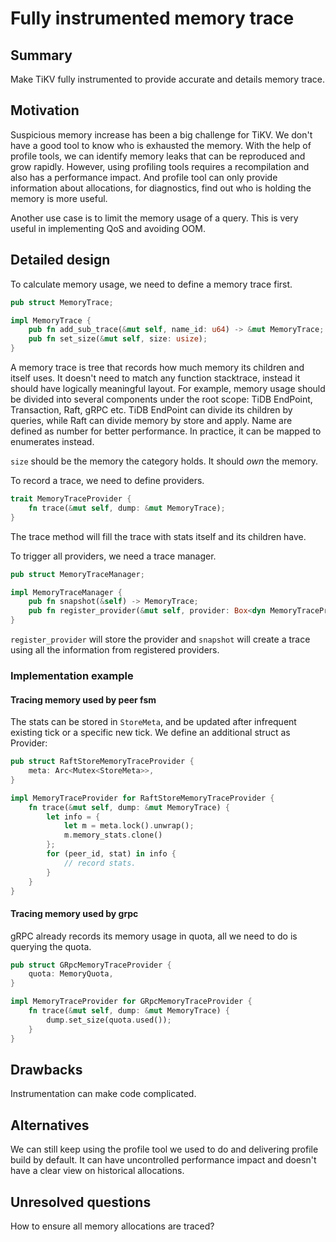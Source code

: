 # Fully instrumented memory trace

## Summary

Make TiKV fully instrumented to provide accurate and details memory trace.

## Motivation

Suspicious memory increase has been a big challenge for TiKV. We don't have a
good tool to know who is exhausted the memory. With the help of profile tools,
we can identify memory leaks that can be reproduced and grow rapidly. However,
using profiling tools requires a recompilation and also has a performance
impact. And profile tool can only provide information about allocations, for
diagnostics, find out who is holding the memory is more useful.

Another use case is to limit the memory usage of a query. This is very useful
in implementing QoS and avoiding OOM.

## Detailed design

To calculate memory usage, we need to define a memory trace first.

```rust
pub struct MemoryTrace;

impl MemoryTrace {
    pub fn add_sub_trace(&mut self, name_id: u64) -> &mut MemoryTrace;
    pub fn set_size(&mut self, size: usize);
}
```

A memory trace is tree that records how much memory its children and itself
uses. It doesn't need to match any function stacktrace, instead it should have
logically meaningful layout. For example, memory usage should be divided into
several components under the root scope: TiDB EndPoint, Transaction, Raft,
gRPC etc. TiDB EndPoint can divide its children by queries, while Raft can
divide memory by store and apply. Name are defined as number for better
performance. In practice, it can be mapped to enumerates instead.

`size` should be the memory the category holds. It should *own* the memory.

To record a trace, we need to define providers.

```rust
trait MemoryTraceProvider {
    fn trace(&mut self, dump: &mut MemoryTrace);
}
```

The trace method will fill the trace with stats itself and its children have.

To trigger all providers, we need a trace manager.

```rust
pub struct MemoryTraceManager;

impl MemoryTraceManager {
    pub fn snapshot(&self) -> MemoryTrace;
    pub fn register_provider(&mut self, provider: Box<dyn MemoryTraceProvider + Send + 'static>);
}

```

`register_provider` will store the provider and `snapshot` will create a trace
using all the information from registered providers.

### Implementation example

#### Tracing memory used by peer fsm

The stats can be stored in `StoreMeta`, and be updated after infrequent
existing tick or a specific new tick. We define an additional struct as
Provider:

```rust
pub struct RaftStoreMemoryTraceProvider {
    meta: Arc<Mutex<StoreMeta>>,
}

impl MemoryTraceProvider for RaftStoreMemoryTraceProvider {
    fn trace(&mut self, dump: &mut MemoryTrace) {
        let info = {
            let m = meta.lock().unwrap();
            m.memory_stats.clone()
        };
        for (peer_id, stat) in info {
            // record stats.
        }
    }
}
```

#### Tracing memory used by grpc

gRPC already records its memory usage in quota, all we need to do is querying
the quota.

```rust
pub struct GRpcMemoryTraceProvider {
    quota: MemoryQuota,
}

impl MemoryTraceProvider for GRpcMemoryTraceProvider {
    fn trace(&mut self, dump: &mut MemoryTrace) {
        dump.set_size(quota.used());
    }
}
```

## Drawbacks

Instrumentation can make code complicated.

## Alternatives

We can still keep using the profile tool we used to do and delivering profile
build by default. It can have uncontrolled performance impact and doesn't have
a clear view on historical allocations.

## Unresolved questions

How to ensure all memory allocations are traced?
